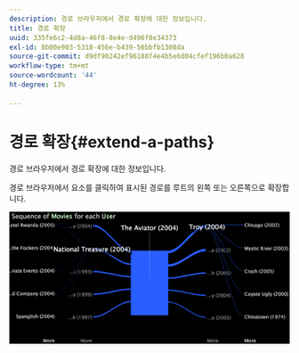 ```yaml
---
description: 경로 브라우저에서 경로 확장에 대한 정보입니다.
title: 경로 확장
uuid: 335fe6c2-4d8a-46f8-8e4e-d496f8e34373
exl-id: 8b00e903-5318-456e-b439-56bbfb1308da
source-git-commit: d9df90242ef96188f4e4b5e6d04cfef196b0a628
workflow-type: tm+mt
source-wordcount: '44'
ht-degree: 13%

---
```


# 경로 확장{#extend-a-paths}

경로 브라우저에서 경로 확장에 대한 정보입니다.

경로 브라우저에서 요소를 클릭하여 표시된 경로를 루트의 왼쪽 또는 오른쪽으로 확장합니다.

![](assets/vis_PathBrowser_ExplorePaths.png)

